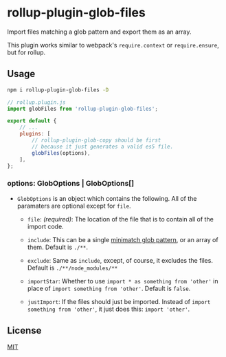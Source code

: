 # rollup-plugin-glob-files

Import files matching a glob pattern and export them as an array.

This plugin works similar to webpack's `require.context` or `require.ensure`, but for rollup.

## Usage

```sh
npm i rollup-plugin-glob-files -D
```

```js
// rollup.plugin.js
import globFiles from 'rollup-plugin-glob-files';

export default {
	// ...
	plugins: [
		// rollup-plugin-glob-copy should be first
		// because it just generates a valid es5 file.
		globFiles(options),
	],
};
```

### options: GlobOptions | GlobOptions[]

-   `GlobOptions` is an object which contains the following. All of the paramaters are optional except for `file`.

    -   `file`: _(required)_: The location of the file that is to contain all of the import code.

    -   `include`: This can be a single [minimatch glob pattern](https://github.com/isaacs/minimatch#minimatch), or an array of them. Default is `./**`.

    -   `exclude`: Same as `include`, except, of course, it excludes the files. Default is `./**/node_modules/**`

    -   `importStar`: Whether to use `import * as something from 'other'` in place of `import something from 'other'`. Default is `false`.

    -   `justImport`: If the files should just be imported. Instead of `import something from 'other'`, it just does this: `import 'other'`.

## License

[MIT](/LICENSE)
